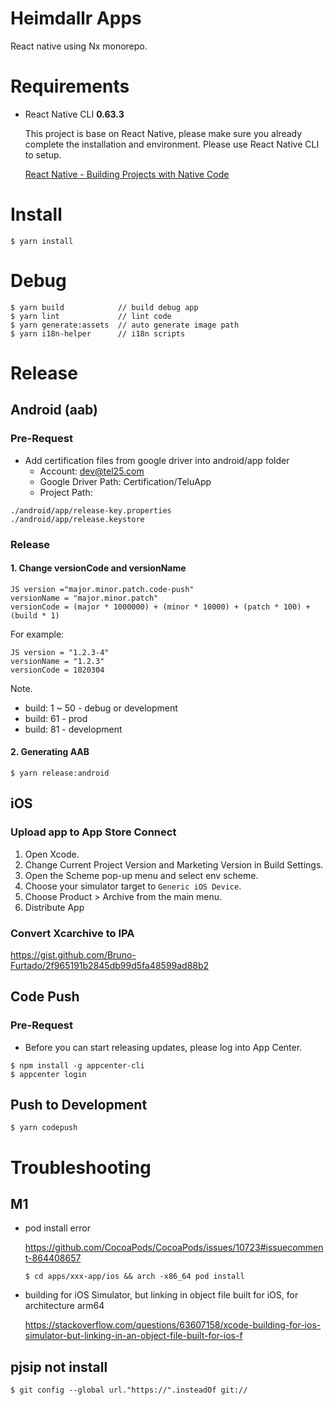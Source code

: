# Heimdallr Apps
React native using Nx monorepo.

# Requirements
- React Native CLI **0.63.3**

  This project is base on React Native, please make sure you already complete the installation and environment. Please use React Native CLI to setup.

  [React Native - Building Projects with Native Code](https://reactnative.dev/docs/0.63/environment-setup)

# Install
```
$ yarn install
```

# Debug
```
$ yarn build            // build debug app
$ yarn lint             // lint code
$ yarn generate:assets  // auto generate image path
$ yarn i18n-helper      // i18n scripts
```

# Release
## Android (aab)
### Pre-Request
- Add certification files from google driver into android/app folder
  - Account: dev@tel25.com
  - Google Driver Path: Certification/TeluApp
  - Project Path:
```
./android/app/release-key.properties
./android/app/release.keystore
```
### Release
#### 1. Change versionCode and versionName
```
JS version ="major.minor.patch.code-push"
versionName = "major.minor.patch"
versionCode = (major * 1000000) + (minor * 10000) + (patch * 100) + (build * 1)
```

For example:
```
JS version = "1.2.3-4"
versionName = "1.2.3"
versionCode = 1020304
```

Note.
  - build: 1 ~ 50 - debug or development
  - build: 61 - prod
  - build: 81 - development

#### 2. Generating AAB

```
$ yarn release:android
```

## iOS
### Upload app to App Store Connect
1. Open Xcode.
2. Change Current Project Version and Marketing Version in Build Settings.
2. Open the Scheme pop-up menu and select env scheme.
3. Choose your simulator target to `Generic iOS Device`.
4. Choose Product > Archive from the main menu.
5. Distribute App

### Convert Xcarchive to IPA
https://gist.github.com/Bruno-Furtado/2f965191b2845db99d5fa48599ad88b2

## Code Push
### Pre-Request
- Before you can start releasing updates, please log into App Center.

```
$ npm install -g appcenter-cli
$ appcenter login
```

## Push to Development
```
$ yarn codepush
```

# Troubleshooting
## M1
- pod install error

  https://github.com/CocoaPods/CocoaPods/issues/10723#issuecomment-864408657
  ```
  $ cd apps/xxx-app/ios && arch -x86_64 pod install
  ```
- building for iOS Simulator, but linking in object file built for iOS, for architecture arm64

  https://stackoverflow.com/questions/63607158/xcode-building-for-ios-simulator-but-linking-in-an-object-file-built-for-ios-f


## pjsip not install
```
$ git config --global url."https://".insteadOf git://
```
